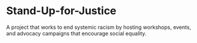 # Stand-Up-for-Justice
A project that works to end systemic racism by hosting workshops, events, and advocacy campaigns that encourage social equality.
